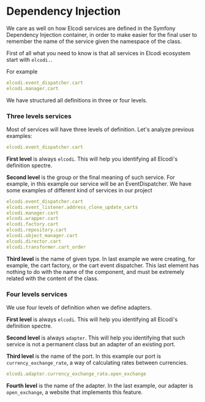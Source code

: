 Dependency Injection
====================

We care as well on how Elcodi services are defined in the Symfony 
Dependency Injection container, in order to make easier for the final user to
remember the name of the service given the namespace of the class.

First of all what you need to know is that all services in Elcodi ecosystem 
start with `elcodi.`.

For example

``` yaml
elcodi.event_dispatcher.cart
elcodi.manager.cart
```

We have structured all definitions in three or four levels.

### Three levels services

Most of services will have three levels of definition. Let's analyze previous
examples:

``` yaml
elcodi.event_dispatcher.cart
```

**First level** is always `elcodi`. This will help you identifying all Elcodi's
definition spectre.

**Second level** is the group or the final meaning of such service. For example,
in this example our service will be an EventDispatcher.
We have some examples of different kind of services in our project

``` yaml
elcodi.event_dispatcher.cart
elcodi.event_listener.address_clone_update_carts
elcodi.manager.cart
elcodi.wrapper.cart
elcodi.factory.cart
elcodi.repository.cart
elcodi.object_manager.cart
elcodi.director.cart
elcodi.transformer.cart_order
```

**Third level** is the name of given type. In last example we were creating, for
example, the cart factory, or the cart event dispatcher. This last element has
nothing to do with the name of the component, and must be extremely related with
the content of the class.

### Four levels services

We use four levels of definition when we define adapters.

**First level** is always `elcodi`. This will help you identifying all Elcodi's
definition spectre.

**Second level** is always `adapter`. This will help you identifying that such
service is not a permanent class but an adapter of an existing port.

**Third level** is the name of the port. In this example our port is
`currency_exchange_rate`, a way of calculating rates between currencies.

``` yaml
elcodi.adapter.currency_exchange_rate.open_exchange
```

**Fourth level** is the name of the adapter. In the last example, our adapter is
`open_exchange`, a website that implements this feature.